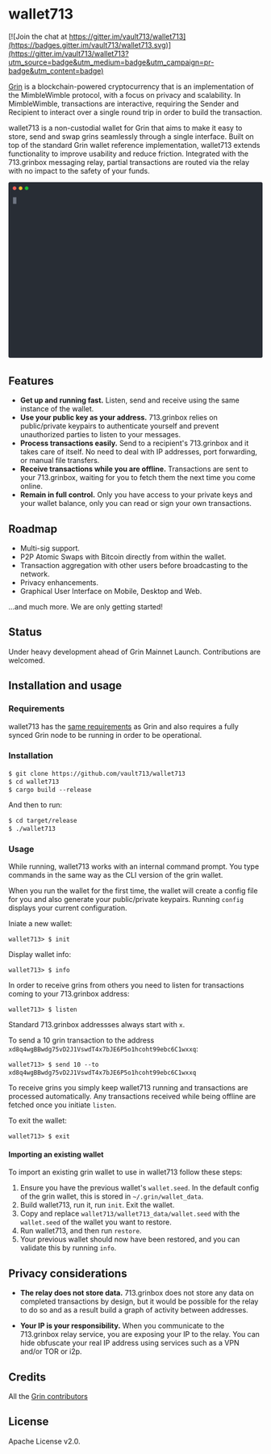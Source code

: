 # wallet713

[![Join the chat at https://gitter.im/vault713/wallet713](https://badges.gitter.im/vault713/wallet713.svg)](https://gitter.im/vault713/wallet713?utm_source=badge&utm_medium=badge&utm_campaign=pr-badge&utm_content=badge)

[Grin](https://github.com/mimblewimble/grin) is a blockchain-powered cryptocurrency that is an implementation of the MimbleWimble protocol, with a focus on privacy and scalability. In MimbleWimble, transactions are interactive, requiring the Sender and Recipient to interact over a single round trip in order to build the transaction.

wallet713 is a non-custodial wallet for Grin that aims to make it easy to store, send and swap grins seamlessly through a single interface. Built on top of the standard Grin wallet reference implementation, wallet713 extends functionality to improve usability and reduce friction. Integrated with the 713.grinbox messaging relay, partial transactions are routed via the relay with no impact to the safety of your funds.

<p align="center">
  <img width="600" src="demo.svg">
</p>

## Features

* **Get up and running fast.** Listen, send and receive using the same instance of the wallet.
* **Use your public key as your address.** 713.grinbox relies on public/private keypairs to authenticate yourself and prevent unauthorized parties to listen to your messages.
* **Process transactions easily.** Send to a recipient's 713.grinbox and it takes care of itself. No need to deal with IP addresses, port forwarding, or manual file transfers.
* **Receive transactions while you are offline.** Transactions are sent to your 713.grinbox, waiting for you to fetch them the next time you come online.
* **Remain in full control.** Only you have access to your private keys and your wallet balance, only you can read or sign your own transactions.

## Roadmap

* Multi-sig support.
* P2P Atomic Swaps with Bitcoin directly from within the wallet.
* Transaction aggregation with other users before broadcasting to the network.
* Privacy enhancements.
* Graphical User Interface on Mobile, Desktop and Web.

...and much more. We are only getting started!

## Status

Under heavy development ahead of Grin Mainnet Launch. Contributions are welcomed.

## Installation and usage

### Requirements
wallet713 has the [same requirements](https://github.com/mimblewimble/grin/blob/master/doc/build.md#requirements) as Grin and also requires a fully synced Grin node to be running in order to be operational.

### Installation

```
$ git clone https://github.com/vault713/wallet713
$ cd wallet713
$ cargo build --release
```
And then to run:
```
$ cd target/release
$ ./wallet713
```

### Usage

While running, wallet713 works with an internal command prompt. You type commands in the same way as the CLI version of the grin wallet.

When you run the wallet for the first time, the wallet will create a config file for you and also generate your public/private keypairs. Running `config` displays your current configuration. 

Iniate a new wallet:
```
wallet713> $ init
```

Display wallet info:
```
wallet713> $ info
```

In order to receive grins from others you need to listen for transactions coming to your 713.grinbox address:
```
wallet713> $ listen
```
Standard 713.grinbox addressses always start with `x`. 

To send a 10 grin transaction to the address `xd8q4wgBBwdg75vD2J1VswdT4x7bJE6P5o1hcoht99ebc6C1wxxq`:
```
wallet713> $ send 10 --to xd8q4wgBBwdg75vD2J1VswdT4x7bJE6P5o1hcoht99ebc6C1wxxq
```

To receive grins you simply keep wallet713 running and transactions are processed automatically. Any transactions received while being offline are fetched once you initiate `listen`. 

To exit the wallet:
```
wallet713> $ exit
```

#### Importing an existing wallet

To import an existing grin wallet to use in wallet713 follow these steps:
1. Ensure you have the previous wallet's `wallet.seed`. In the default config of the grin wallet, this is stored in `~/.grin/wallet_data`.
1. Build wallet713, run it, run `init`. Exit the wallet.  
1. Copy and replace `wallet713/wallet713_data/wallet.seed` with the `wallet.seed` of the wallet you want to restore.
1. Run wallet713, and then run `restore`.
1. Your previous wallet should now have been restored, and you can validate this by running `info`.

## Privacy considerations

* **The relay does not store data.** 713.grinbox does not store any data on completed transactions by design, but it would be possible for the relay to do so and as a result build a graph of activity between addresses.

* **Your IP is your responsibility.** When you communicate to the 713.grinbox relay service, you are exposing your IP to the relay. You can hide obfuscate your real IP address using services such as a VPN and/or TOR or i2p.

## Credits

All the [Grin contributors](https://github.com/mimblewimble/grin/graphs/contributors)

## License

Apache License v2.0. 
